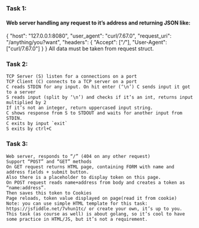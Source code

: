 ### Task 1:
#### Web server handling any request to it’s address and returning JSON like:
{
  "host": "127.0.0.1:8080",
  "user_agent": "curl/7.67.0",
  "request_uri": "/anything/you?want",
  "headers": {
    "Accept": ["*/*"],
    "User-Agent": ["curl/7.67.0"]
 }
}
All data must be taken from request struct.
### Task 2:
	TCP Server (S) listen for a connections on a port
	TCP Client (C) connects to a TCP server on a port 
	C reads STDIN for any input. On hit enter (‘\n’) C sends input it got to a server
	S reads input (split by ‘\n’) and checks if it’s an int, returns input multiplied by 2
	If it’s not an integer, return uppercased input string.
	C shows response from S to STDOUT and waits for another input from STDIN.
	C exits by input `exit`
	S exits by ctrl+C
### Task 3:
	Web server, responds to “/” (404 on any other request)
	Support “POST” and “GET” methods
	On GET request returns HTML page, containing FORM with name and address fields + submit button. 
	Also there is a placeholder to display token on this page.
	On POST request reads name+address from body and creates a token as “name:address”. 
	Then saves this token to Cookies
	Page reloads, token value displayed on page(read it from cookie)
	Note: you can use simple HTML template for this task: https://jsfiddle.net/7vhun1tc/ or create your own, it’s up to you. This task (as course as well) is about golang, so it’s cool to have some practice in HTML/JS, but it’s not a requirement.